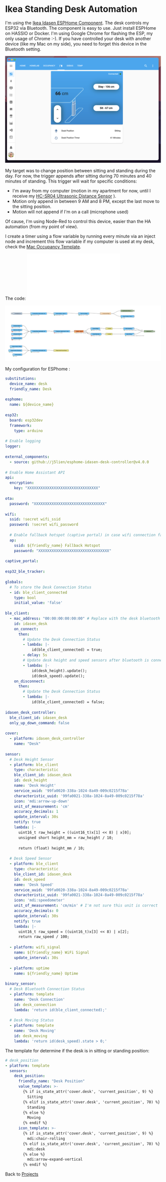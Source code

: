 # Ikea Standing Desk Automation #

I'm using the [Ikea Idasen ESPHome Component](https://github.com/j5lien/esphome-idasen-desk-controller). The desk controls my ESP32 via Bluetooth. The component is easy to use. Just install ESPHome on HASSIO or Docker. I'm using Google Chrome for flashing the ESP, my only usage of Chrome :-). If you have controlled your desk with another device (like my Mac on my side), you need to forget this device in the Bluetooth setting.

![Standing Desk Automation in Home Assistant](standingDeskAutomationHomeAssistant.png)

My target was to change position between sitting and standing during the day. For now, the trigger appends after sitting during 70 minutes and 40 minutes of standing. This trigger will wait for specific conditions:

- I'm away from my computer (motion in my apartment for now, until I receive my [HC-SR04 Ultrasonic Distance Sensor](https://esphome.io/components/sensor/ultrasonic.html) ).
- Motion only append in between 9 AM and 8 PM, except the last move to the sitting position.
- Motion will not append if I'm on a call (microphone used)

Of cause, I'm using Node-Red to control this device, easier than the HA automation (from my point of view).

I create a timer using a flow variable by running every minute via an inject node and increment this flow variable if my computer is used at my desk, check the [Mac Occupancy Template](https://github.com/LucasJanin/Home/tree/main/HomeAssistant/macOccupancyTemplate).

The code: ![Standing Desk Automation Json](standingDeskAutomation.json)

![Standing Desk Automation NodeRed](standingDeskAutomation.png)



My configuration for ESPhome :

```yml
substitutions:
  device_name: desk
  friendly_name: Desk

esphome:
  name: ${device_name}

esp32:
  board: esp32dev
  framework:
    type: arduino

# Enable logging
logger:

external_components:
  - source: github://j5lien/esphome-idasen-desk-controller@v4.0.0

# Enable Home Assistant API
api:
  encryption:
    key: "XXXXXXXXXXXXXXXXXXXXXXXXXXXXXXXX"

ota:
  password: "XXXXXXXXXXXXXXXXXXXXXXXXXXXXXXXX"

wifi:
  ssid: !secret wifi_ssid
  password: !secret wifi_password

  # Enable fallback hotspot (captive portal) in case wifi connection fails
  ap:
    ssid: ${friendly_name} Fallback Hotspot
    password: "XXXXXXXXXXXXXXXXXXXXXXXXXXXXXXXX"

captive_portal:

esp32_ble_tracker:

globals:
  # To store the Desk Connection Status
  - id: ble_client_connected
    type: bool
    initial_value: 'false'

ble_client:
  - mac_address: "00:00:00:00:00:00" # Replace with the desk bluetooth mac address
    id: idasen_desk
    on_connect:
      then:
        # Update the Desk Connection Status
        - lambda: |-
            id(ble_client_connected) = true;
        - delay: 5s
        # Update desk height and speed sensors after bluetooth is connected
        - lambda: |-
            id(desk_height).update();
            id(desk_speed).update();
    on_disconnect:
      then:
        # Update the Desk Connection Status
        - lambda: |-
            id(ble_client_connected) = false;

idasen_desk_controller:
  ble_client_id: idasen_desk
  only_up_down_command: false

cover:
  - platform: idasen_desk_controller
    name: "Desk"

sensor:
  # Desk Height Sensor
  - platform: ble_client
    type: characteristic
    ble_client_id: idasen_desk
    id: desk_height
    name: 'Desk Height'
    service_uuid: '99fa0020-338a-1024-8a49-009c0215f78a'
    characteristic_uuid: '99fa0021-338a-1024-8a49-009c0215f78a'
    icon: 'mdi:arrow-up-down'
    unit_of_measurement: 'cm'
    accuracy_decimals: 1
    update_interval: 30s
    notify: true
    lambda: |-
      uint16_t raw_height = ((uint16_t)x[1] << 8) | x[0];
      unsigned short height_mm = raw_height / 10;

      return (float) height_mm / 10;

  # Desk Speed Sensor
  - platform: ble_client
    type: characteristic
    ble_client_id: idasen_desk
    id: desk_speed
    name: 'Desk Speed'
    service_uuid: '99fa0020-338a-1024-8a49-009c0215f78a'
    characteristic_uuid: '99fa0021-338a-1024-8a49-009c0215f78a'
    icon: 'mdi:speedometer'
    unit_of_measurement: 'cm/min' # I'm not sure this unit is correct
    accuracy_decimals: 0
    update_interval: 30s
    notify: true
    lambda: |-
      uint16_t raw_speed = ((uint16_t)x[3] << 8) | x[2];
      return raw_speed / 100;

  - platform: wifi_signal
    name: ${friendly_name} WiFi Signal
    update_interval: 30s

  - platform: uptime
    name: ${friendly_name} Uptime

binary_sensor:
  # Desk Bluetooth Connection Status
  - platform: template
    name: 'Desk Connection'
    id: desk_connection
    lambda: 'return id(ble_client_connected);'

  # Desk Moving Status
  - platform: template
    name: 'Desk Moving'
    id: desk_moving
    lambda: 'return id(desk_speed).state > 0;'    
```

The template for determine if the desk is in sitting or standing position:

```yml
# desk_position
- platform: template
  sensors:
    desk_position:
      friendly_name: "Desk Position"
      value_template: >-
        {% if is_state_attr('cover.desk', 'current_position', 9) %}
          Sitting
        {% elif is_state_attr('cover.desk', 'current_position', 70) %}
          Standing  
        {% else %}
          Moving
        {% endif %}
      icon_template: >-
        {% if is_state_attr('cover.desk', 'current_position', 9) %}
          mdi:chair-rolling
        {% elif is_state_attr('cover.desk', 'current_position', 70) %}
          mdi:desk  
        {% else %}
          mdi:arrow-expand-vertical
        {% endif %}
```


Back to [Projects](../README.md)
